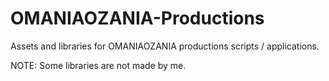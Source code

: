 # OMANIAOZANIA-Productions
Assets and libraries for OMANIAOZANIA productions scripts / applications.

NOTE: Some libraries are not made by me.

